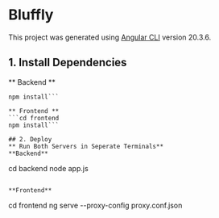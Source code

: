 # Bluffly

This project was generated using [Angular CLI](https://github.com/angular/angular-cli) version 20.3.6.


## 1. Install Dependencies
** Backend **
```cd backend
npm install```

** Frontend **
```cd frontend
npm install```

## 2. Deploy
** Run Both Servers in Seperate Terminals**
**Backend**
```
cd backend
node app.js
```

**Frontend**
```
cd frontend
ng serve --proxy-config proxy.conf.json
```